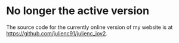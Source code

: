 # No longer the active version

The source code for the currently online version of my website is at https://github.com/julienc91/julienc_iov2.
